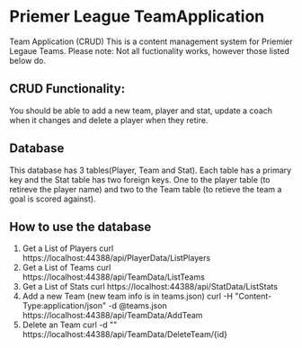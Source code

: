 # Priemer League TeamApplication 
Team Application (CRUD)
This is a content management system for Priemier Legaue Teams.
Please note: Not all fuctionality works, however those listed below do.

## CRUD Functionality:
You should be able to add a new team, player and stat, update a coach when it changes and delete a player when they retire. 

## Database
This database has 3 tables(Player, Team and Stat). Each table has a primary key and the Stat table has two foreign keys. One to the player table (to retireve the player name) and two to the Team table (to retieve the team a goal is scored against).

## How to use the database
 1. Get a List of Players curl https://localhost:44388/api/PlayerData/ListPlayers
 2. Get a List of Teams curl https://localhost:44388/api/TeamData/ListTeams
 3. Get a List of Stats curl https://localhost:44388/api/StatData/ListStats
 4. Add a new Team (new team info is in teams.json) curl -H "Content-Type:application/json" -d @teams.json https://localhost:44388/api/TeamData/AddTeam
 5. Delete an Team curl -d "" https://localhost:44388/api/TeamData/DeleteTeam/{id}





